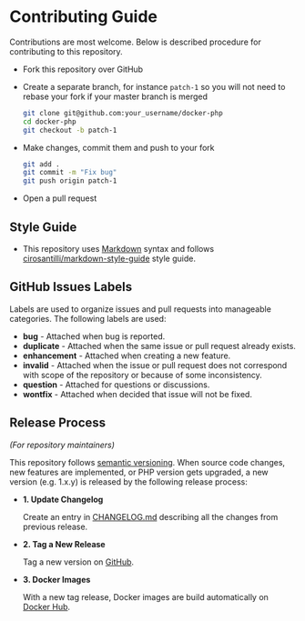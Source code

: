 # Contributing Guide

Contributions are most welcome. Below is described procedure for contributing to
this repository.

* Fork this repository over GitHub
* Create a separate branch, for instance `patch-1` so you will not need to rebase
  your fork if your master branch is merged

  ```bash
  git clone git@github.com:your_username/docker-php
  cd docker-php
  git checkout -b patch-1
  ```
* Make changes, commit them and push to your fork

  ```bash
  git add .
  git commit -m "Fix bug"
  git push origin patch-1
  ```
* Open a pull request

## Style Guide

* This repository uses [Markdown](https://daringfireball.net/projects/markdown/)
  syntax and follows
  [cirosantilli/markdown-style-guide](http://www.cirosantilli.com/markdown-style-guide/)
  style guide.

## GitHub Issues Labels

Labels are used to organize issues and pull requests into manageable categories.
The following labels are used:

* **bug** - Attached when bug is reported.
* **duplicate** - Attached when the same issue or pull request already exists.
* **enhancement** - Attached when creating a new feature.
* **invalid** - Attached when the issue or pull request does not correspond with
  scope of the repository or because of some inconsistency.
* **question** - Attached for questions or discussions.
* **wontfix** - Attached when decided that issue will not be fixed.

## Release Process

*(For repository maintainers)*

This repository follows [semantic versioning](http://semver.org/). When source
code changes, new features are implemented, or PHP version gets upgraded, a new
version (e.g. 1.x.y) is released by the following release process:

* **1. Update Changelog**

  Create an entry in [CHANGELOG.md](CHANGELOG.md) describing all the changes from
  previous release.

* **2. Tag a New Release**

  Tag a new version on [GitHub](https://github.com/petk/docker-php/releases).

* **3. Docker Images**

  With a new tag release, Docker images are build automatically on
  [Docker Hub](https://hub.docker.com/r/petk/php/).
